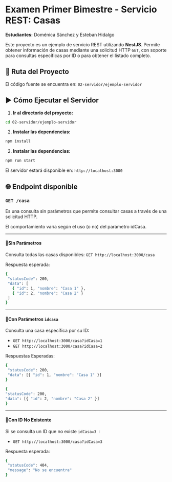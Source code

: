 # Examen Primer Bimestre - Servicio REST: Casas
**Estudiantes:** Doménica Sánchez y Esteban Hidalgo

Este proyecto es un ejemplo de servicio REST utilizando 
**NestJS**. Permite obtener información de casas mediante una solicitud HTTP `GET`, con soporte para consultas específicas por ID o para obtener el listado completo.

## 📁 Ruta del Proyecto
El código fuente se encuentra en:  `02-servidor/ejemplo-servidor `

## ▶️ Cómo Ejecutar el Servidor
1. **Ir al directorio del proyecto:**
```bash
cd 02-servidor/ejemplo-servidor
```

2. **Instalar las dependencias:**
```bash
npm install
```

2. **Instalar las dependencias:**
```bash
npm run start
```

El servidor estará disponible en:  `http://localhost:3000 `

## 🌐 Endpoint disponible
###  `GET /casa `
Es una consulta sin parámetros que permite consultar casas a través de una solicitud HTTP. 

El comportamiento varía según el uso (o no) del parámetro idCasa.

---
#### 🔹Sin Parámetros 
Consulta todas las casas disponibles: `GET http://localhost:3000/casa `

Respuesta esperada:
 ``` bash
 {
  "statusCode": 200,
  "data": [
    { "id": 1, "nombre": "Casa 1" },
    { "id": 2, "nombre": "Casa 2" }
  ]
}
 ```
---
#### 🔹Con Parámetros  `idcasa` 
Consulta una casa específica por su ID: 
- `GET http://localhost:3000/casa?idCasa=1 `
- `GET http://localhost:3000/casa?idCasa=2 `

Respuestas Esperadas:
 ``` bash
{
  "statusCode": 200,
  "data": [{ "id": 1, "nombre": "Casa 1" }]
}
 ```

  ``` bash
{
  "statusCode": 200,
  "data": [{ "id": 2, "nombre": "Casa 2" }]
}
 ```
---
#### 🔹Con ID No Existente
Si se consulta un ID que no existe  `idCasa=3 `: 
- `GET http://localhost:3000/casa?idCasa=3 `

Respuesta esperada:
 ``` bash
{
  "statusCode": 404,
  "message": "No se encuentra"
}
 ```